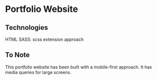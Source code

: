 # Portfolio Website

## Technologies

HTML
SASS: scss extension approach

## To Note

This portfolio website has been built with a mobile-first approach.
It has media queries for large screens.
